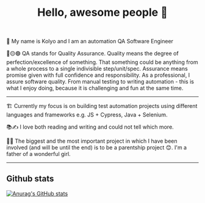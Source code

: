 <h1 align='center'> Hello, awesome people 👋</h1>
<br />

<p> 📛 My name is Kolyo and I am an automation QA Software Engineer</p>
<p> 🔴🟡🟢 QA stands for Quality Assurance.
Quality means the degree of perfection/excellence of something.
That something could be anything from a whole process to a single indivisible step/unit/spec.
Assurance means promise given with full confidence and responsibility.
As a professional, I assure software quality.
From manual testing to writing automation - this is what I enjoy doing, because it is challenging and fun at the same time.</p>
<hr>
<p> 🏗️ Currently my focus is on building test automation projects using different languages and frameworks e.g. JS + Cypress, Java + Selenium.</p>
<p> 📚✍️ I love both reading and writing and could not tell which more.</p>
<p> 👨‍👧 The biggest and the most important project in which I have been involved (and will be until the end) is to be a parentship project 😊.
  I'm a father of a wonderful girl. </p>
<hr>

## Github stats
[![Anurag's GitHub stats](https://github-readme-stats.vercel.app/api?username=KolyoKolev&theme=algolia&show_icons=true)](https://github.com/anuraghazra/github-readme-stats)

